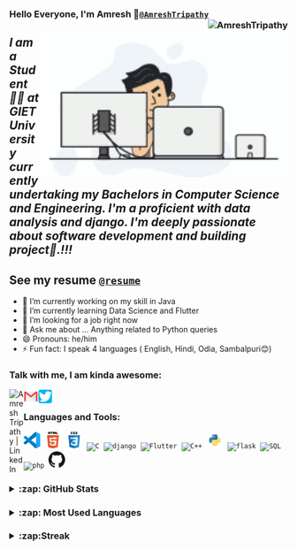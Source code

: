 ### Hello Everyone, I'm Amresh  👋<code><a href="https://github.com/AmreshTripathy">@AmreshTripathy</a></code><img align="right" src="https://komarev.com/ghpvc/?username=AmreshTripathy&label=Profile%20views&color=ab8809&style=flat" alt="AmreshTripathy" float="right"/>
 <img align="right" alt="GIF" src="https://github.com/AmreshTripathy/AmreshTripathy/blob/main/tenor.gif" width="450" height="275" />

## **_I am a Student👨‍🎓 at GIET University currently undertaking my Bachelors in Computer Science and Engineering. I'm a proficient with data analysis and django. I'm deeply passionate about software development and building project💪.!!!_**

## See my resume <code><a href="https://drive.google.com/file/d/16eCFvdGoLnJKQmpQHrWb0OAZuRLErdpM/view?usp=sharing">@resume</a></code>

- 🔭 I’m currently working on my skill in Java
- 🌱 I’m currently learning Data Science and Flutter
- 👯 I’m looking for a job right now
- 💬 Ask me about ... Anything related to Python queries
- 😄 Pronouns: he/him
- ⚡ Fun fact: I speak 4 languages ( English, Hindi, Odia, Sambalpuri😊)


### Talk with me, I am kinda awesome:
[<img align="left" alt="Amresh Tripathy | LinkedIn" width="26px" src="https://cdn.jsdelivr.net/npm/simple-icons@v3/icons/linkedin.svg" />](https://www.linkedin.com/in/amresh-tripathy-711b14193/)
<a href="mailto:amreshtripathy184@gmail.com"><img align="left" alt="Amresh Tripathy | Mail Id" width="26px" src="https://github.com/AmreshTripathy/AmreshTripathy/blob/main/112-gmail_email_mail-512.png" /></a>
<a href="https://twitter.com/AmreshTripathy"><img align="left" alt="Amresh Tripathy | Twitter" width="26px" src="https://github.com/AmreshTripathy/AmreshTripathy/blob/main/Twitter5.png" /></a>

<br />

### Languages and Tools:
<p>
<code><img alt="Visual Studio Code" height="30px"width="30px" src="https://raw.githubusercontent.com/github/explore/80688e429a7d4ef2fca1e82350fe8e3517d3494d/topics/visual-studio-code/visual-studio-code.png" /></code>&nbsp
<code><img alt="HTML5" height="30px"width="30px" src="https://raw.githubusercontent.com/github/explore/80688e429a7d4ef2fca1e82350fe8e3517d3494d/topics/html/html.png" /></code>&nbsp
<code><img alt="CSS3" height="30px"width="30px" src="https://raw.githubusercontent.com/github/explore/80688e429a7d4ef2fca1e82350fe8e3517d3494d/topics/css/css.png" /></code>&nbsp
<code><img alt="C" height="30px"width="30px" src="https://cdn.svgporn.com/logos/c.svg" /></code>&nbsp
<code><img alt="django" height="30px"height="30px"width="30px" src="https://cdn.svgporn.com/logos/django.svg"/></code>&nbsp
<code><img alt="Flutter" height="30px"width="30px" src="https://cdn.svgporn.com/logos/flutter.svg" /></code>&nbsp
<code><img alt="C++" height="30px"width="30px" src="https://cdn.svgporn.com/logos/c-plusplus.svg" /></code>&nbsp
<code><img alt="python" height="30px"width="30px" src="https://raw.githubusercontent.com/github/explore/80688e429a7d4ef2fca1e82350fe8e3517d3494d/topics/python/python.png" /></code>&nbsp
<code><img alt="flask" height="30px"width="30px" src="https://cdn.svgporn.com/logos/flask.svg" /></code>&nbsp
<code><img alt="SQL" height="30px"width="30px" src="https://cdn.svgporn.com/logos/mysql.svg" /></code>&nbsp
<code><img alt="php" height="30px"width="30px" src="https://cdn.svgporn.com/logos/php.svg" /></code>&nbsp
<code><img alt="GitHub" height="30px"width="30px" src="https://raw.githubusercontent.com/github/explore/78df643247d429f6cc873026c0622819ad797942/topics/github/github.png" /></code>&nbsp
</p>

<h3><details>
  <summary>:zap: GitHub Stats</summary>
  <br/>
  <img align="center" alt="Amresh's GitHub Stats" src="https://github-readme-stats.vercel.app/api?username=AmreshTripathy&show_icons=true&hide_border=true&theme=vision-friendly-dark" />
 
 </details></h3>
 
<h3><details>
  <summary>:zap: Most Used Languages</summary>
  <br/>
  <img align="center" alt="Amresh's GitHub Top Languages" src="https://github-readme-stats.vercel.app/api/top-langs/?username=AmreshTripathy&hide_border=true&layout=compact&theme=vision-friendly-dark" />

</details></h3>
 <h3><details>
 <summary>:zap:Streak</summary>
 <br/>
 <img align="center" src="https://github-readme-streak-stats.herokuapp.com/?user=AmreshTripathy&hide_border=true&theme=vision-friendly-dark" alt="AmreshTripathy" />

  </details></h3>





[linkedin]: https://www.linkedin.com/in/amresh-tripathy-711b14193/

